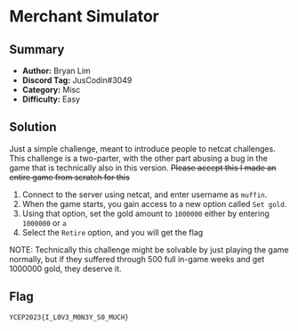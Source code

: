 Merchant Simulator
===

## Summary
* **Author:** Bryan Lim
* **Discord Tag:** JusCodin#3049
* **Category:** Misc
* **Difficulty:** Easy

## Solution
Just a simple challenge, meant to introduce people to netcat challenges.
This challenge is a two-parter, with the other part abusing a bug in the game that is technically also in this version.
~~Please accept this I made an entire game from scratch for this~~

1. Connect to the server using netcat, and enter username as `muffin`.
2. When the game starts, you gain access to a new option called `Set gold`.
3. Using that option, set the gold amount to `1000000` either by entering `1000000` or `a`
4. Select the `Retire` option, and you will get the flag

NOTE: Technically this challenge might be solvable by just playing the game normally,
but if they suffered through 500 full in-game weeks and get 1000000 gold, they deserve it.

## Flag
```
YCEP2023{I_L0V3_M0N3Y_S0_MUCH}
```